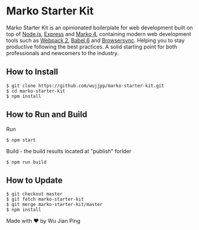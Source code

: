 # Marko Starter Kit

Marko Starter Kit is an opinionated boilerplate for web
development built on top of [Node.js](https://nodejs.org/),
[Express](http://expressjs.com/) and
[Marko 4](http://http://markojs.com/), containing modern web development
tools such as [Webpack 2](http://webpack.github.io/), [Babel 6](http://babeljs.io/)
and [Browsersync](http://www.browsersync.io/). Helping you to stay productive
following the best practices. A solid starting point for both professionals
and newcomers to the industry.

## How to Install
```shell
$ git clone https://github.com/wujjpp/marko-starter-kit.git
$ cd marko-starter-kit
$ npm install
```

## How to Run and Build
Run
```shell
$ npm start
 ```

Build - the build results located at "publish" forlder
```shell
$ npm run build
```

## How to Update
```shell
$ git checkout master
$ git fetch marko-starter-kit
$ git merge marko-starter-kit/master
$ npm install
```



Made with ♥ by Wu Jian Ping
